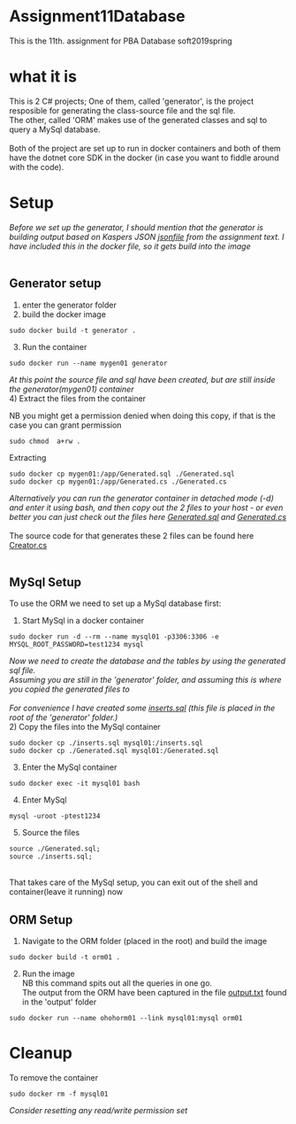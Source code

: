# Assignment11Database
This is the 11th. assignment for PBA Database soft2019spring

# what it is
This is 2 C# projects;
One of them, called 'generator', is the project resposible for generating the class-source file and the sql file.<br>
The other, called 'ORM' makes use of the generated classes and sql to query a MySql database.<br>
<br>
Both of the project are set up to run in docker containers and both of them have the dotnet core SDK in the docker (in case you want to fiddle around with the code).

# Setup
*Before we set up the generator, I should mention that the generator is building output based on Kaspers JSON [jsonfile](https://github.com/cph-js284/Assignment11Database/blob/master/generator/specfile.txt) from the assignment text. I have included this in the docker file, so it gets build into the image*<br>
<br>
## Generator setup
1) enter the generator folder
2) build the docker image
```
sudo docker build -t generator .
```
3) Run the container
```
sudo docker run --name mygen01 generator
```
*At this point the source file and sql have been created, but are still inside the generator(mygen01) container*<br>
4) Extract the files from the container

NB you might get a permission denied when doing this copy, if that is the case you can grant permission 
```
sudo chmod  a+rw .
```
Extracting
```
sudo docker cp mygen01:/app/Generated.sql ./Generated.sql
sudo docker cp mygen01:/app/Generated.cs ./Generated.cs
```
*Alternatively you can run the generator container in detached mode (-d) and enter it using bash, and then copy out the 2 files to your host - or even better you can just check out the files here [Generated.sql](https://github.com/cph-js284/Assignment11Database/blob/master/Outputs/Generated.sql) and [Generated.cs](https://github.com/cph-js284/Assignment11Database/blob/master/Outputs/Generated.cs)* <br>
<br>
The source code for that generates these 2 files can be found here [Creator.cs](https://github.com/cph-js284/Assignment11Database/blob/master/generator/Creator.cs)<br>
<br>
## MySql Setup
To use the ORM we need to set up a MySql database first:
1) Start MySql in a docker container
```
sudo docker run -d --rm --name mysql01 -p3306:3306 -e MYSQL_ROOT_PASSWORD=test1234 mysql
```
*Now we need to create the database and the tables by using the generated sql file.<br>
Assuming you are still in the 'generator' folder, and assuming this is where you copied the generated files to <br>
<br>
For convenience I have created some [inserts.sql](https://github.com/cph-js284/Assignment11Database/blob/master/generator/inserts.sql) (this file is placed in the root of the 'generator' folder.)* <br>
2) Copy the files into the MySql container
```
sudo docker cp ./inserts.sql mysql01:/inserts.sql
sudo docker cp ./Generated.sql mysql01:/Generated.sql
```
3) Enter the MySql container 
```
sudo docker exec -it mysql01 bash
```
4) Enter MySql
```
mysql -uroot -ptest1234
```
5) Source the files
```
source ./Generated.sql;
source ./inserts.sql;
```
<br>
That takes care of the MySql setup, you can exit out of the shell and container(leave it running) now<br>

## ORM Setup <br>

1) Navigate to the ORM folder (placed in the root) and build the image
```
sudo docker build -t orm01 .
```
2) Run the image<br>
NB this command spits out all the queries in one go.<br>
The output from the ORM have been captured in the file [output.txt](https://github.com/cph-js284/Assignment11Database/blob/master/Outputs/output.txt) found in the 'output' folder<br>
```
sudo docker run --name ohohorm01 --link mysql01:mysql orm01
```

# Cleanup
To remove the container 
```
sudo docker rm -f mysql01
```
*Consider resetting any read/write permission set*
